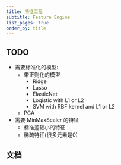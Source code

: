 ```yaml
---
title: 特征工程
subtitle: Feature Engine
list_pages: true
order_by: title
---
```


## TODO

* 需要标准化的模型: 
    - 带正则化的模型
        - Ridge
        - Lasso
        - ElasticNet
        - Logistic with L1 or L2
        - SVM with RBF kernel and L1 or L2
    - PCA
* 需要 MinMaxScaler 的特征
    - 标准差较小的特征
    - 稀疏特征(很多元素是0)

## 文档
